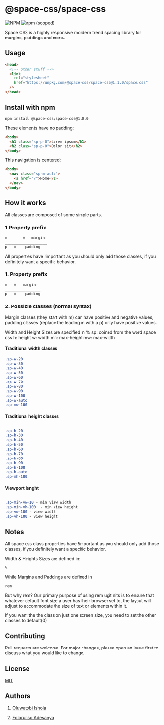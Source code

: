 # @space-css/space-css

![NPM](https://img.shields.io/npm/l/@space-css/space-css) ![npm (scoped)](https://img.shields.io/npm/v/@space-css/space-css)

Space CSS is a highly responsive mordern trend spacing library for margins, paddings and more..

## Usage

```html
<head>
  <!-- other stuff -->
  <link
    rel="stylesheet"
    href="https://unpkg.com/@space-css/space-css@1.1.0/space.css"
  />
</head>
```

## Install with npm


```npm
npm install @space-css/space-css@1.0.0
```

These elements have no padding:

```html
<body>
  <h1 class="sp-p-0">Lorem ipsum</h1>
  <h2 class="sp-p-0">Dolor sit</h2>
</body>
```

This navigation is centered:

```html
<body>
  <nav class="sp-m-auto">
    <a href="/">Home</a>
  </nav>
</body>
```

## How it works

All classes are composed of some simple parts.

### 1.Property prefix

```css
m       =   margin
___________________
p   =    padding

```
All properties have !important as you should only add those classes, if you definitely want a specific behavior.

### 1. Property prefix

```css
m   =   margin
________________
p   =    padding

```
### 2. Possible classes (normal syntax)
Margin classes (they start with m) can have positive and negative values, padding classes (replace the leading m with a p) only have positive values.

Width and Height Sizes are specified in %
sp: coined from the word space css
h: height
w: width
mh: max-height
mw: max-width


#### Traditional width classes 

```css
.sp-w-20
.sp-w-30
.sp-w-40
.sp-w-50
.sp-w-60
.sp-w-70
.sp-w-80
.sp-w-90
.sp-w-100
.sp-w-auto
.sp-mw-100  

```

#### Traditional height classes

```css

.sp-h-20
.sp-h-30
.sp-h-40
.sp-h-50
.sp-h-60
.sp-h-70
.sp-h-80
.sp-h-90
.sp-h-100
.sp-h-auto
.sp-mh-100

```

#### Viewport lenght

```css

.sp-min-vw-10 - min view width
.sp-min-vh-100  - min view height
.sp-vw-100 - view width
.sp-vh-100 - view height

```


## Notes

All space css class properties have !important as you should only add those classes, if you definitely want a specific behavior.

Width & Heights Sizes are defined in:

```css
%
```
While Margins and Paddings
are defined in 
```csss
rem
```
But why rem?
Our primary purpose of using rem ugit nits is  to ensure that whatever default font size a user has their browser set to, the layout will adjust to accommodate the size of text or elements within it.


If you want the the class on just one screen size, you need to set the other classes to default(0)

## Contributing

Pull requests are welcome. For major changes, please open an issue first to discuss what you would like to change.

## License

[MIT](https://choosealicense.com/licenses/mit/)

## Authors

1. [Oluwatobi Ishola](http://twitter.com/mroluwatobby)

2. [Folorunso Adesanya](http://twitter.com/devfolorunso)
